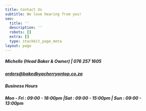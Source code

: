 ```yaml
---
title: Contact Us
subtitle: We love hearing from you!
seo:
  title: ''
  description: ''
  robots: []
  extra: []
  type: stackbit_page_meta
layout: page
---
```

##### Michelle (Head Baker & Owner) | 076 257 1605

##### <orders@bakedbyacherryontop.co.za>

##### **Business Hours**

##### Mon - Fri : 09:00 - 18:00pm |Sat : 09:00 - 15:00pm | Sun : 09:00 - 13:00pm
